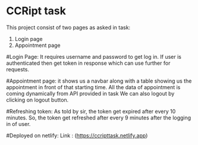 # CCRipt task

This project consist of two pages as asked in task:
1) Login page
2) Appointment page

#Login Page:
  It requires username and password to get log in. If user is authenticated then get token in response which can use further for requests.

#Appointment page:
  it shows us a navbar along with a table showing us the appointment in front of that starting time.
  All the data of appointment is coming dynamically from API provided in task
  We can also logout by clicking on logout button.

#Refreshing token:
  As told by sir, the token get expired after every 10 minutes. So, the token get refreshed after every 9 minutes after the logging in of user.

#Deployed on netlify:
  Link : (https://ccripttask.netlify.app)

